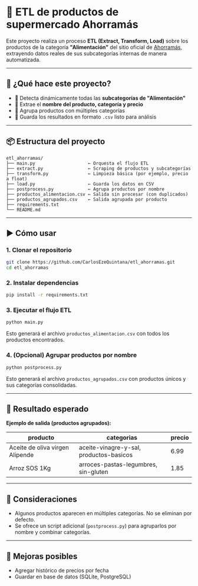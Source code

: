 # 🛒 ETL de productos de supermercado Ahorramás

Este proyecto realiza un proceso **ETL (Extract, Transform, Load)** sobre los productos de la categoría **"Alimentación"** del sitio oficial de [Ahorramás](https://www.ahorramas.com/), extrayendo datos reales de sus subcategorías internas de manera automatizada.

---

## 📌 ¿Qué hace este proyecto?

- 🔎 Detecta dinámicamente todas las **subcategorías de "Alimentación"**
- 🧱 Extrae el **nombre del producto, categoría y precio**
- 🔄 Agrupa productos con múltiples categorías
- 💾 Guarda los resultados en formato `.csv` listo para análisis

---

## 📦 Estructura del proyecto

```
etl_ahorramas/
├── main.py                    ← Orquesta el flujo ETL
├── extract.py                 ← Scraping de productos y subcategorías
├── transform.py               ← Limpieza básica (por ejemplo, precio a float)
├── load.py                    ← Guarda los datos en CSV
├── postprocess.py             ← Agrupa productos por nombre
├── productos_alimentacion.csv ← Salida sin procesar (con duplicados)
├── productos_agrupados.csv    ← Salida agrupada por producto
├── requirements.txt
└── README.md
```

---

## ▶️ Cómo usar

### 1. Clonar el repositorio

```bash
git clone https://github.com/CarlosEzeQuintana/etl_ahorramas.git
cd etl_ahorramas
```

### 2. Instalar dependencias

```bash
pip install -r requirements.txt
```

### 3. Ejecutar el flujo ETL

```bash
python main.py
```

Esto generará el archivo `productos_alimentacion.csv` con todos los productos encontrados.

### 4. (Opcional) Agrupar productos por nombre

```bash
python postprocess.py
```

Esto generará el archivo `productos_agrupados.csv` con productos únicos y sus categorías consolidadas.

---

## 🧪 Resultado esperado

**Ejemplo de salida (productos agrupados):**

| producto                        | categorias                              | precio |
| ------------------------------- | --------------------------------------- | ------ |
| Aceite de oliva virgen Alipende | aceite-vinagre-y-sal, productos-basicos | 6.99   |
| Arroz SOS 1Kg                   | arroces-pastas-legumbres, sin-gluten    | 1.85   |

---

## 🧠 Consideraciones

- Algunos productos aparecen en múltiples categorías. No se eliminan por defecto.
- Se ofrece un script adicional (`postprocess.py`) para agruparlos por nombre y combinar categorías.

---

## 🚀 Mejoras posibles

- Agregar histórico de precios por fecha
- Guardar en base de datos (SQLite, PostgreSQL)
